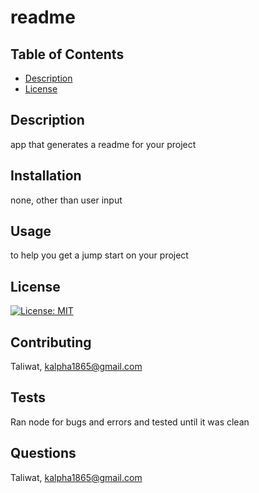 # readme

## Table of Contents
* [Description](#description)
* [License](#license)

## Description
app that generates a readme for your project

## Installation
none, other than user input

## Usage
to help you get a jump start on your project

## License
[![License: MIT](https://img.shields.io/badge/License-MIT-yellow.svg)](https://opensource.org/licenses/MIT)

## Contributing
Taliwat, kalpha1865@gmail.com

## Tests
Ran node for bugs and errors and tested until it was clean

## Questions
Taliwat, kalpha1865@gmail.com
